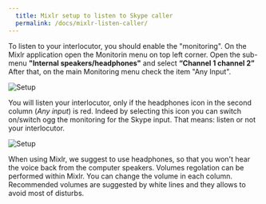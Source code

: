 ```yaml
---
  title: Mixlr setup to listen to Skype caller
  permalink: /docs/mixlr-listen-caller/
---
```

To listen to your interlocutor, you should enable the "monitoring".
On the Mixlr application open the Monitorin menu on top left corner.
Open the sub-menu **"Internal speakers/headphones"** and select **“Channel 1 channel 2”**
After that, on the main Monitoring menu check the item "Any Input".

![Setup](../images/mixlr-pics/mixlr-4.png)

You will listen your interlocutor, only if the headphones icon in the second column (_Any input_) is red. Indeed by selecting this icon you can switch on/switch ogg the monitoring for the Skype input. That means: listen or not your interlocutor.

![Setup](../images/mixlr-pics/mixlr-5.png)

When using Mixlr, we suggest to use headphones, so that you won't hear the voice back from the computer speakers.
Volumes regolation can be performed within Mixlr. You can change the volume in each column. Recommended volumes are suggested by white lines and they allows to avoid most of disturbs.

